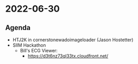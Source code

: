 # 2022-06-30

## Agenda

* HTJ2K in cornerstonewadoimageloader (Jason Hostetter)
* SIIM Hackathon
  * Bill's ECG Viewer:
    * https://d3t6nz73ql33tx.cloudfront.net/


